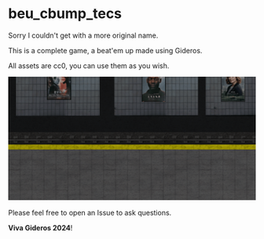 # beu_cbump_tecs

Sorry I couldn't get with a more original name.

This is a complete game, a beat'em up made using Gideros.

All assets are cc0, you can use them as you wish.

![pic](assets/gfx/levels/beu_lvl3/untitled_0001.png)


Please feel free to open an Issue to ask questions.

**Viva Gideros 2024**!
